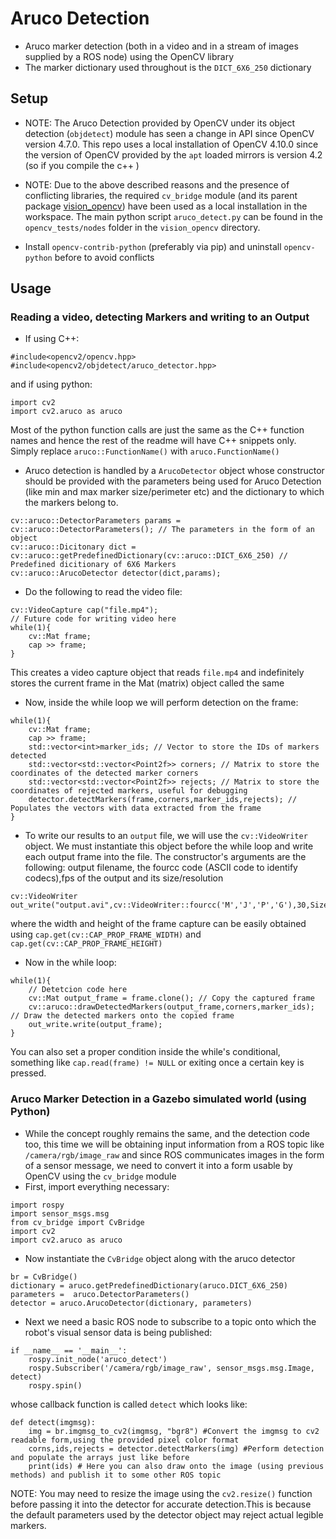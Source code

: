 # Aruco Detection

- Aruco marker detection (both in a video and in a stream of images supplied by a ROS node) using the OpenCV library
- The marker dictionary used throughout is the `DICT_6X6_250` dictionary

## Setup
- NOTE: The Aruco Detection provided by OpenCV under its object detection (`objdetect`) module has seen a change in API since OpenCV version 4.7.0. This repo uses a local installation of OpenCV 4.10.0 since the version of OpenCV provided by the `apt` loaded mirrors is version 4.2 (so if you compile the c++ )
- NOTE: Due to the above described reasons and the presence of conflicting libraries, the required `cv_bridge` module (and its parent package [vision_opencv](https://github.com/ros-perception/vision_opencv)) have been used as a local installation in the workspace. The main python script `aruco_detect.py` can be found in the `opencv_tests/nodes` folder in the `vision_opencv` directory.

- Install `opencv-contrib-python` (preferably via pip) and uninstall `opencv-python` before to avoid conflicts

## Usage
### Reading a video, detecting Markers and writing to an Output
- If using C++:
```
#include<opencv2/opencv.hpp>
#include<opencv2/objdetect/aruco_detector.hpp>
```
and if using python:
```
import cv2
import cv2.aruco as aruco
```
Most of the python function calls are just the same as the C++ function names and hence the rest of the readme will have C++ snippets only. Simply replace `aruco::FunctionName()` with `aruco.FunctionName()`

- Aruco detection is handled by a `ArucoDetector` object whose constructor should be provided with the parameters being used for Aruco Detection (like min and max marker size/perimeter etc) and the dictionary to which the markers belong to.
```
cv::aruco::DetectorParameters params = cv::aruco::DetectorParameters(); // The parameters in the form of an object
cv::aruco::Dicitonary dict = cv::aruco::getPredefinedDictionary(cv::aruco::DICT_6X6_250) // Predefined dicitionary of 6X6 Markers 
cv::aruco::ArucoDetector detector(dict,params);
```

- Do the following to read the video file:
```
cv::VideoCapture cap("file.mp4");
// Future code for writing video here
while(1){
    cv::Mat frame;
    cap >> frame;
}
```
This creates a video capture object that reads `file.mp4` and indefinitely stores the current frame in the Mat (matrix) object called the same
- Now, inside the while loop we will perform detection on the frame:
```
while(1){
    cv::Mat frame;
    cap >> frame;
    std::vector<int>marker_ids; // Vector to store the IDs of markers detected
    std::vector<std::vector<Point2f>> corners; // Matrix to store the coordinates of the detected marker corners
    std::vector<std::vector<Point2f>> rejects; // Matrix to store the coordinates of rejected markers, useful for debugging
    detector.detectMarkers(frame,corners,marker_ids,rejects); // Populates the vectors with data extracted from the frame
}

```
- To write our results to an `output` file, we will use the `cv::VideoWriter` object. We must instantiate this object before the while loop and write each output frame into the file. The constructor's arguments are the following: output filename, the fourcc code (ASCII code to identify codecs),fps of the output and its size/resolution
```
cv::VideoWriter out_write("output.avi",cv::VideoWriter::fourcc('M','J','P','G'),30,Size(width,height));
```
where the width and height of the frame capture can be easily obtained using `cap.get(cv::CAP_PROP_FRAME_WIDTH)` and `cap.get(cv::CAP_PROP_FRAME_HEIGHT)`

- Now in the while loop: 
```
while(1){
    // Detetcion code here
    cv::Mat output_frame = frame.clone(); // Copy the captured frame
    cv::aruco::drawDetectedMarkers(output_frame,corners,marker_ids); // Draw the detected markers onto the copied frame
    out_write.write(output_frame);
}

```

You can also set a proper condition inside the while's conditional, something like `cap.read(frame) != NULL` or exiting once a certain key is pressed.

### Aruco Marker Detection in a Gazebo simulated world (using Python)
- While the concept roughly remains the same, and the detection code too, this time we will be obtaining input information from a ROS topic like `/camera/rgb/image_raw` and since ROS communicates images in the form of a sensor message, we need to convert it into a form usable by OpenCV using the `cv_bridge` module
- First, import everything necessary:
```
import rospy
import sensor_msgs.msg
from cv_bridge import CvBridge
import cv2
import cv2.aruco as aruco
```
- Now instantiate the `CvBridge` object along with the aruco detector
```
br = CvBridge()
dictionary = aruco.getPredefinedDictionary(aruco.DICT_6X6_250)
parameters =  aruco.DetectorParameters()
detector = aruco.ArucoDetector(dictionary, parameters)
```

- Next we need a basic ROS node to subscribe to a topic onto which the robot's visual sensor data is being published:
```
if __name__ == '__main__':   
    rospy.init_node('aruco_detect')
    rospy.Subscriber('/camera/rgb/image_raw', sensor_msgs.msg.Image, detect)
    rospy.spin()
```
whose callback function is called `detect` which looks like:
```
def detect(imgmsg):
    img = br.imgmsg_to_cv2(imgmsg, "bgr8") #Convert the imgmsg to cv2 readable form,using the provided pixel color format
    corns,ids,rejects = detector.detectMarkers(img) #Perform detection and populate the arrays just like before
    print(ids) # Here you can also draw onto the image (using previous methods) and publish it to some other ROS topic

```
NOTE: You may need to resize the image using the `cv2.resize()` function before passing it into the detector for accurate detection.This is because the default parameters used by the detector object may reject actual legible markers. 
